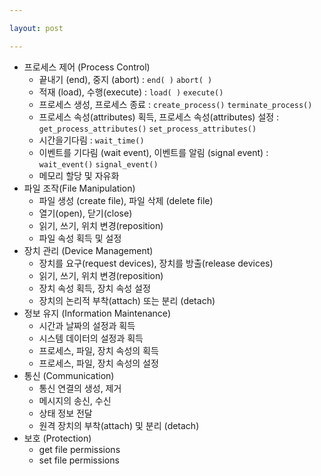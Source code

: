 ```yaml
---

layout: post

---
```


- 프로세스 제어 (Process Control)
    - 끝내기 (end), 중지 (abort) : `end( )` `abort( )`    
    - 적재 (load), 수행(execute) : `load( )` `execute()`
    - 프로세스 생성, 프로세스 종료 : `create_process()` `terminate_process()`
    - 프로세스 속성(attributes) 획득, 프로세스 속성(attributes) 설정 : `get_process_attributes()` `set_process_attributes()`
    - 시간을기다림 : `wait_time()`
    - 이벤트를 기다림 (wait event), 이벤트를 알림 (signal event) : `wait_event()` `signal_event()`
    - 메모리 할당 및 자유화 
- 파일 조작(File Manipulation)
    - 파일 생성 (create file), 파일 삭제 (delete file)
    - 열기(open), 닫기(close)
    - 읽기, 쓰기, 위치 변경(reposition)
    - 파일 속성 획득 및 설정
- 장치 관리 (Device Management)
    - 장치를 요구(request devices), 장치를 방출(release devices)
    - 읽기, 쓰기, 위치 변경(reposition)
    - 장치 속성 획득, 장치 속성 설정
    - 장치의 논리적 부착(attach) 또는 분리 (detach)
- 정보 유지 (Information Maintenance)
    - 시간과 날짜의 설정과 획득
    - 시스템 데이터의 설정과 획득
    - 프로세스, 파일, 장치 속성의 획득
    - 프로세스, 파일, 장치 속성의 설정
- 통신 (Communication)
    - 통신 연결의 생성, 제거
    - 메시지의 송신, 수신
    - 상태 정보 전달
    - 원격 장치의 부착(attach) 및 분리 (detach)
- 보호 (Protection)
    - get file permissions
    - set file permissions